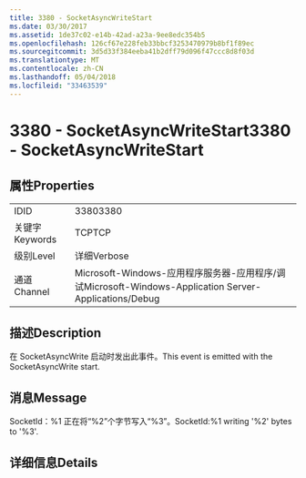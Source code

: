 ```yaml
---
title: 3380 - SocketAsyncWriteStart
ms.date: 03/30/2017
ms.assetid: 1de37c02-e14b-42ad-a23a-9ee8edc354b5
ms.openlocfilehash: 126cf67e228feb33bbcf3253470979b8bf1f89ec
ms.sourcegitcommit: 3d5d33f384eeba41b2dff79d096f47ccc8d8f03d
ms.translationtype: MT
ms.contentlocale: zh-CN
ms.lasthandoff: 05/04/2018
ms.locfileid: "33463539"
---
```

# <a name="3380---socketasyncwritestart"></a><span data-ttu-id="345c8-102">3380 - SocketAsyncWriteStart</span><span class="sxs-lookup"><span data-stu-id="345c8-102">3380 - SocketAsyncWriteStart</span></span>
## <a name="properties"></a><span data-ttu-id="345c8-103">属性</span><span class="sxs-lookup"><span data-stu-id="345c8-103">Properties</span></span>  
  
|||  
|-|-|  
|<span data-ttu-id="345c8-104">ID</span><span class="sxs-lookup"><span data-stu-id="345c8-104">ID</span></span>|<span data-ttu-id="345c8-105">3380</span><span class="sxs-lookup"><span data-stu-id="345c8-105">3380</span></span>|  
|<span data-ttu-id="345c8-106">关键字</span><span class="sxs-lookup"><span data-stu-id="345c8-106">Keywords</span></span>|<span data-ttu-id="345c8-107">TCP</span><span class="sxs-lookup"><span data-stu-id="345c8-107">TCP</span></span>|  
|<span data-ttu-id="345c8-108">级别</span><span class="sxs-lookup"><span data-stu-id="345c8-108">Level</span></span>|<span data-ttu-id="345c8-109">详细</span><span class="sxs-lookup"><span data-stu-id="345c8-109">Verbose</span></span>|  
|<span data-ttu-id="345c8-110">通道</span><span class="sxs-lookup"><span data-stu-id="345c8-110">Channel</span></span>|<span data-ttu-id="345c8-111">Microsoft-Windows-应用程序服务器-应用程序/调试</span><span class="sxs-lookup"><span data-stu-id="345c8-111">Microsoft-Windows-Application Server-Applications/Debug</span></span>|  
  
## <a name="description"></a><span data-ttu-id="345c8-112">描述</span><span class="sxs-lookup"><span data-stu-id="345c8-112">Description</span></span>  
 <span data-ttu-id="345c8-113">在 SocketAsyncWrite 启动时发出此事件。</span><span class="sxs-lookup"><span data-stu-id="345c8-113">This event is emitted with the SocketAsyncWrite start.</span></span>  
  
## <a name="message"></a><span data-ttu-id="345c8-114">消息</span><span class="sxs-lookup"><span data-stu-id="345c8-114">Message</span></span>  
 <span data-ttu-id="345c8-115">SocketId：%1 正在将“%2”个字节写入“%3”。</span><span class="sxs-lookup"><span data-stu-id="345c8-115">SocketId:%1 writing '%2' bytes to '%3'.</span></span>  
  
## <a name="details"></a><span data-ttu-id="345c8-116">详细信息</span><span class="sxs-lookup"><span data-stu-id="345c8-116">Details</span></span>
